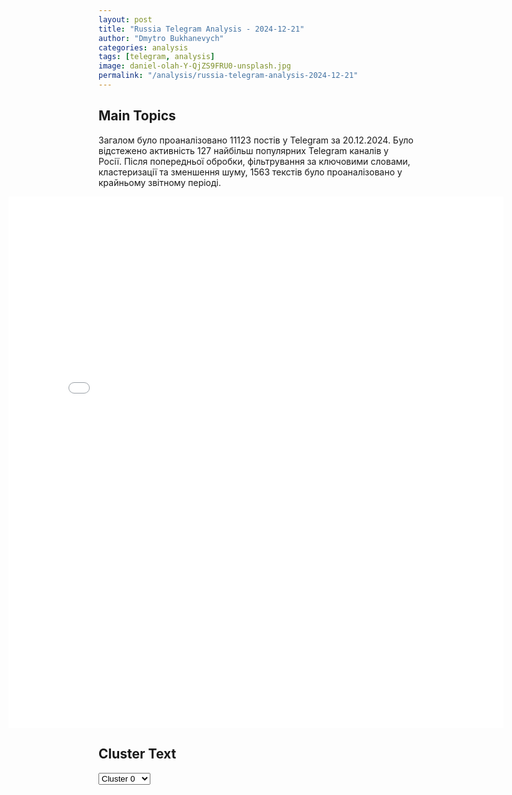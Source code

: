 ```yaml
---
layout: post
title: "Russia Telegram Analysis - 2024-12-21"
author: "Dmytro Bukhanevych"
categories: analysis
tags: [telegram, analysis]
image: daniel-olah-Y-QjZS9FRU0-unsplash.jpg
permalink: "/analysis/russia-telegram-analysis-2024-12-21"
---
```


<style>
    /* Adjusting iframe-container styles */
    .wide-iframe-container {
        width: calc(100% + 30vw);  /* Extending the width */
        margin-left: -15vw;       /* Negative margin to push to the left */
        overflow: hidden;         /* In case the iframe content spills over */
    }

    .wide-iframe-container iframe {
        width: 100%;  /* Making the iframe take the full width of its container */
        border: none; /* Removing any borders from the iframe */
    }

    /* Toggle mechanism */
    .hidden {
        display: none;
    }
    
    .show-content-target:checked + .show-content {
        display: block;
    }
</style>

<h2>Main Topics</h2>
<p>Загалом було проаналізовано 11123 постів у Telegram за 20.12.2024. Було відстежено активність 127 найбільш популярних Telegram каналів у Росії. Після попередньої обробки, фільтрування за ключовими словами, кластеризації та зменшення шуму, 1563 текстів було проаналізовано у крайньому звітному періоді.</p>
<!-- Embedding Main Plotly Visualization -->
<div class="wide-iframe-container">
    <iframe src="{{site.baseurl}}/visualizations/2024-12-21/fig_topics_time.html" height="850"></iframe>
</div>


<h2>Cluster Text</h2>

<!-- Dropdown to select a cluster -->
<select id="clusterSelector" onchange="displayClusterText()">
<option value="0">Cluster 0</option><option value="1">Cluster 1</option><option value="2">Cluster 2</option><option value="3">Cluster 3</option><option value="4">Cluster 4</option><option value="5">Cluster 5</option><option value="6">Cluster 6</option><option value="7">Cluster 7</option><option value="8">Cluster 8</option><option value="9">Cluster 9</option><option value="10">Cluster 10</option><option value="11">Cluster 11</option><option value="12">Cluster 12</option><option value="13">Cluster 13</option><option value="14">Cluster 14</option><option value="15">Cluster 15</option><option value="16">Cluster 16</option><option value="17">Cluster 17</option>
</select>

<!-- Display area for the selected cluster's text -->
<div id="clusterTextDisplay" class="hidden"></div>

<script type="text/javascript">
    var clusterDetails = {"0": "<b>Total Posts:</b> 37<br><b>Date:</b> 2024-12-20 06:38:37+00:00<br><b>Author:</b> mod_russia<br><b>Link:</b> https://t.me/s/mod_russia/47092<br><b>Subscribers:</b> 615118<br><b>Text:</b> \u0422\u0435\u043a\u0441\u0442: \u26a1\ufe0f \u041e\u043a\u043e\u043b\u043e 09.10 \u043c\u0441\u043a \u043f\u0440\u0435\u0441\u0435\u0447\u0435\u043d\u0430 \u043f\u043e\u043f\u044b\u0442\u043a\u0430 \u043a\u0438\u0435\u0432\u0441\u043a\u043e\u0433\u043e \u0440\u0435\u0436\u0438\u043c\u0430 \u0441\u043e\u0432\u0435\u0440\u0448\u0438\u0442\u044c \u0442\u0435\u0440\u0440\u043e\u0440\u0438\u0441\u0442\u0438\u0447\u0435\u0441\u043a\u0443\u044e \u0430\u0442\u0430\u043a\u0443 c \u043f\u0440\u0438\u043c\u0435\u043d\u0435\u043d\u0438\u0435\u043c \u0411\u043f\u041b\u0410 \u0441\u0430\u043c\u043e\u043b\u0435\u0442\u043d\u043e\u0433\u043e \u0442\u0438\u043f\u0430 \u043f\u043e \u043e\u0431\u044a\u0435\u043a\u0442\u0430\u043c \u043d\u0430 \u0442\u0435\u0440\u0440\u0438\u0442\u043e\u0440\u0438\u0438 \u0420\u043e\u0441\u0441\u0438\u0439\u0441\u043a\u043e\u0439 \u0424\u0435\u0434\u0435\u0440\u0430\u0446\u0438\u0438. \u0414\u0435\u0436\u0443\u0440\u043d\u044b\u043c\u0438 \u0441\u0440\u0435\u0434\u0441\u0442\u0432\u0430\u043c\u0438 \u041f\u0412\u041e \u0443\u043a\u0440\u0430\u0438\u043d\u0441\u043a\u0438\u0439 \u0431\u0435\u0441\u043f\u0438\u043b\u043e\u0442\u043d\u044b\u0439 \u043b\u0435\u0442\u0430\u0442\u0435\u043b\u044c\u043d\u044b\u0439 \u0430\u043f\u043f\u0430\u0440\u0430\u0442 \u0443\u043d\u0438\u0447\u0442\u043e\u0436\u0435\u043d \u043d\u0430\u0434 \u0442\u0435\u0440\u0440\u0438\u0442\u043e\u0440\u0438\u0435\u0439 \u0411\u0435\u043b\u0433\u043e\u0440\u043e\u0434\u0441\u043a\u043e\u0439 \u043e\u0431\u043b\u0430\u0441\u0442\u0438.\ud83d\udd39 \u041c\u0438\u043d\u043e\u0431\u043e\u0440\u043e\u043d\u044b \u0420\u043e\u0441\u0441\u0438\u0438", "1": "<b>Total Posts:</b> 63<br><b>Date:</b> 2024-12-20 15:08:06+00:00<br><b>Author:</b> russia_seichass<br><b>Link:</b> https://t.me/s/russia_seichass/48501<br><b>Subscribers:</b> 1590344<br><b>Text:</b> \u0422\u0435\u043a\u0441\u0442: \u0421\u0435\u043c\u0435\u0439\u043d\u0430\u044f \u0438\u043f\u043e\u0442\u0435\u043a\u0430 \u043f\u043e\u0434 6% \u0431\u0443\u0434\u0435\u0442 \u0440\u0430\u0441\u043f\u0440\u043e\u0441\u0442\u0440\u0430\u043d\u0435\u043d\u0430 \u043d\u0430 \u0432\u0442\u043e\u0440\u0438\u0447\u043d\u044b\u0439 \u0440\u044b\u043d\u043e\u043a \u0432 \u043d\u0430\u0441\u0435\u043b\u0435\u043d\u043d\u044b\u0445 \u043f\u0443\u043d\u043a\u0442\u0430\u0445 \u0441 \u043d\u0438\u0437\u043a\u0438\u043c\u0438 \u0442\u0435\u043c\u043f\u0430\u043c\u0438 \u0441\u0442\u0440\u043e\u0438\u0442\u0435\u043b\u044c\u0441\u0442\u0432\u0430 \u0436\u0438\u043b\u044c\u044f \u2014 \u041f\u0443\u0442\u0438\u043d\u0418 \u0434\u0440\u0443\u0433\u0438\u0435 \u0437\u0430\u044f\u0432\u043b\u0435\u043d\u0438\u044f \u043f\u0440\u0435\u0437\u0438\u0434\u0435\u043d\u0442\u0430 \u0420\u0424 \u043d\u0430 \u0433\u043e\u0441\u0441\u043e\u0432\u0435\u0442\u0435:- \u041c\u043d\u043e\u0433\u043e\u0434\u0435\u0442\u043d\u044b\u0435 \u0441\u0435\u043c\u044c\u0438 \u0432 \u0420\u043e\u0441\u0441\u0438\u0438 \u0434\u043e\u043b\u0436\u043d\u044b \u0431\u044b\u0442\u044c \u043f\u0440\u0438\u043c\u0435\u0440\u043e\u043c \u0443\u0441\u043f\u0435\u0445\u0430 \u0438 \u0431\u043e\u043b\u044c\u0448\u043e\u0433\u043e \u043e\u0431\u0449\u0435\u0441\u0442\u0432\u0435\u043d\u043d\u043e\u0433\u043e \u043f\u0440\u0438\u0437\u043d\u0430\u043d\u0438\u044f;- \u041f\u0443\u0442\u0438\u043d \u043f\u043e\u0440\u0443\u0447\u0438\u043b \u0440\u0430\u0441\u043f\u0440\u043e\u0441\u0442\u0440\u0430\u043d\u0438\u0442\u044c \u043d\u0430 \u043c\u0430\u0442\u0435\u0440\u0435\u0439-\u0433\u0435\u0440\u043e\u0438\u043d\u044c \u043b\u044c\u0433\u043e\u0442\u044b \u0413\u0435\u0440\u043e\u0435\u0432 \u0422\u0440\u0443\u0434\u0430 \u0420\u0424;- \u041f\u043e\u043c\u043e\u0433\u0430\u0442\u044c \u0441\u0435\u043c\u044c\u044f\u043c \u043d\u0443\u0436\u043d\u043e \u043d\u0435 \u0442\u043e\u043b\u044c\u043a\u043e \u0432\u044b\u043f\u043b\u0430\u0442\u0430\u043c\u0438, \u043d\u043e \u0438 \u0434\u043e\u043f\u043e\u043b\u043d\u0438\u0442\u0435\u043b\u044c\u043d\u044b\u043c\u0438 \u0432\u044b\u0445\u043e\u0434\u043d\u044b\u043c\u0438;- \u041f\u0443\u0442\u0438\u043d \u043f\u0440\u0435\u0434\u043b\u0430\u0433\u0430\u0435\u0442 \u0443\u0432\u0435\u043b\u0438\u0447\u0438\u0442\u044c \u0434\u043e 1 \u043c\u043b\u043d \u0440\u0443\u0431. \u043d\u0435\u043e\u0431\u043b\u0430\u0433\u0430\u0435\u043c\u0443\u044e \u043d\u0430\u043b\u043e\u0433\u0430\u043c\u0438 \u0441\u0443\u043c\u043c\u0443 \u043c\u0430\u0442\u043a\u0430\u043f\u0438\u0442\u0430\u043b\u0430, \u0432\u044b\u043f\u043b\u0430\u0447\u0438\u0432\u0430\u0435\u043c\u043e\u0433\u043e \u043a\u043e\u043c\u043f\u0430\u043d\u0438\u044f\u043c\u0438.\ud83c\uddf7\ud83c\uddfa \u041f\u043e\u0434\u043f\u0438\u0441\u0430\u0442\u044c\u0441\u044f \u043d\u0430 \u0420\u041e\u0421\u0421\u0418\u042e \u0421\u0415\u0419\u0427\u0410\u0421", "2": "<b>Total Posts:</b> 228<br><b>Date:</b> 2024-12-20 14:45:56+00:00<br><b>Author:</b> ssigny<br><b>Link:</b> https://t.me/s/ssigny/121252<br><b>Subscribers:</b> 515338<br><b>Text:</b> \u0422\u0435\u043a\u0441\u0442: \u2757\ufe0f\u0412\u0421\u0423 \u043d\u0430\u043d\u0435\u0441\u043b\u0438 \u0440\u0430\u043a\u0435\u0442\u043d\u044b\u0439 \u0443\u0434\u0430\u0440 \u043f\u043e \u0420\u044b\u043b\u044c\u0441\u043a\u0443 \u0432 \u041a\u0443\u0440\u0441\u043a\u043e\u0439 \u043e\u0431\u043b\u0430\u0441\u0442\u0438, \u0435\u0441\u0442\u044c \u043f\u043e\u0441\u0442\u0440\u0430\u0434\u0430\u0432\u0448\u0438\u0435, \u043e\u043f\u0435\u0440\u0430\u0442\u0438\u0432\u043d\u044b\u0435 \u0441\u043b\u0443\u0436\u0431\u044b \u0440\u0430\u0431\u043e\u0442\u0430\u044e\u0442 \u043d\u0430 \u043c\u0435\u0441\u0442\u0435 \u2014 \u0432\u043b\u0430\u0441\u0442\u0438", "3": "<b>Total Posts:</b> 496<br><b>Date:</b> 2024-12-20 18:01:37+00:00<br><b>Author:</b> solovievlive<br><b>Link:</b> https://t.me/s/SolovievLive/304028<br><b>Subscribers:</b> 1307376<br><b>Text:</b> \u0422\u0435\u043a\u0441\u0442: \ud83d\udcfa\ud83d\udcfa \u0413\u043b\u0430\u0432\u043d\u043e\u0435 \u0437\u0430 \u0434\u0435\u043d\u044c:\ud83d\udfe5\u0412\u043b\u0430\u0434\u0438\u043c\u0438\u0440 \u041f\u0443\u0442\u0438\u043d \u0432\u044b\u0441\u0442\u0443\u043f\u0438\u043b \u043d\u0430 \u0437\u0430\u0441\u0435\u0434\u0430\u043d\u0438\u0438 \u0413\u043e\u0441\u0441\u043e\u0432\u0435\u0442\u0430 \u043f\u043e \u0432\u043e\u043f\u0440\u043e\u0441\u0430\u043c \u043f\u043e\u0434\u0434\u0435\u0440\u0436\u043a\u0438 \u0441\u0435\u043c\u0435\u0439 \u0432 \u0420\u043e\u0441\u0441\u0438\u0438;\ud83d\udfe5\u041c\u0438\u043d\u0438\u0441\u0442\u0440 \u043e\u0431\u043e\u0440\u043e\u043d\u044b \u0420\u0424 \u0410\u043d\u0434\u0440\u0435\u0439 \u0411\u0435\u043b\u043e\u0443\u0441\u043e\u0432 \u043f\u0435\u0440\u0435\u0434\u0430\u043b \u0440\u043e\u0434\u043d\u044b\u043c \u0433\u0435\u043d\u0435\u0440\u0430\u043b-\u043b\u0435\u0439\u0442\u0435\u043d\u0430\u043d\u0442\u0430 \u0418\u0433\u043e\u0440\u044f \u041a\u0438\u0440\u0438\u043b\u043b\u043e\u0432\u0430 \"\u0417\u043e\u043b\u043e\u0442\u0443\u044e \u0417\u0432\u0435\u0437\u0434\u0443\" \u0413\u0435\u0440\u043e\u044f \u0420\u043e\u0441\u0441\u0438\u0438;\ud83d\udfe5\u0412\u0421 \u0420\u0424 \u043e\u0441\u0432\u043e\u0431\u043e\u0434\u0438\u043b\u0438 \u0423\u0441\u043f\u0435\u043d\u043e\u0432\u043a\u0443 \u0438 \u041d\u043e\u0432\u043e\u043f\u0443\u0441\u0442\u044b\u043d\u043a\u0443 \u0432 \u0414\u041d\u0420;\ud83d\udfe5\u0423\u043a\u0440\u043e\u043d\u0430\u0446\u0438\u0441\u0442\u044b \u043d\u0430\u043d\u0435\u0441\u043b\u0438 \u0443\u0434\u0430\u0440\u044b \u043f\u043e \u0433\u0440\u0430\u0436\u0434\u0430\u043d\u0441\u043a\u0438\u043c \u043e\u0431\u044a\u0435\u043a\u0442\u0430\u043c \u0432 \u0420\u044b\u043b\u044c\u0441\u043a\u0435;\ud83d\udfe5\u0412\u041a\u0421 \u0420\u0424 \u043e\u0442\u0440\u0430\u0431\u043e\u0442\u0430\u043b\u0438 \u043f\u043e \u0446\u0435\u043b\u044f\u043c \u0432 \u041a\u0438\u0435\u0432\u0435;\ud83d\udfe5\u0411\u0430\u043d\u043a \u0420\u043e\u0441\u0441\u0438\u0438 \u0441\u043e\u0445\u0440\u0430\u043d\u0438\u043b \u043a\u043b\u044e\u0447\u0435\u0432\u0443\u044e \u0441\u0442\u0430\u0432\u043a\u0443 \u043d\u0430 \u0443\u0440\u043e\u0432\u043d\u0435 21% \u0433\u043e\u0434\u043e\u0432\u044b\u0445;\ud83d\udfe5\u0414\u043c\u0438\u0442\u0440\u0438\u0439 \u041c\u0435\u0434\u0432\u0435\u0434\u0435\u0432 \u0440\u0430\u0441\u0441\u043a\u0430\u0437\u0430\u043b \u043e \u0431\u0443\u0434\u0443\u0449\u0435\u043c \u041f\u0440\u043e\u0441\u0440\u043e\u0447\u0435\u043d\u043d\u043e\u0433\u043e;\ud83d\udfe5\u0421\u043e\u0432\u0435\u0442 \u0424\u0435\u0434\u0435\u0440\u0430\u0446\u0438\u0438 \u0420\u0424 \u043e\u0434\u043e\u0431\u0440\u0438\u043b \u0440\u044f\u0434 \u0437\u0430\u043a\u043e\u043d\u043e\u043f\u0440\u043e\u0435\u043a\u0442\u043e\u0432;\ud83d\udfe5\u0414\u043e\u043d\u0430\u043b\u044c\u0434 \u0422\u0440\u0430\u043c\u043f \u043f\u0440\u0435\u0434\u043b\u0430\u0433\u0430\u0435\u0442 \u0415\u0432\u0440\u043e\u043f\u0435 \u043d\u0435\u0432\u044b\u0433\u043e\u0434\u043d\u044b\u0435 \u0441\u0434\u0435\u043b\u043a\u0438.\u270d \u041f\u043e\u0434\u043f\u0438\u0441\u044b\u0432\u0430\u0439\u0441\u044f \u043d\u0430 \u0421\u043e\u043b\u043e\u0432\u044c\u0451\u0432\u0430!", "4": "<b>Total Posts:</b> 25<br><b>Date:</b> 2024-12-20 08:12:35+00:00<br><b>Author:</b> solovievlive<br><b>Link:</b> https://t.me/s/SolovievLive/303896<br><b>Subscribers:</b> 1307376<br><b>Text:</b> \u0422\u0435\u043a\u0441\u0442: \u2757\ufe0f \u0421\u043e\u0432\u0435\u0442 \u0424\u0435\u0434\u0435\u0440\u0430\u0446\u0438\u0438 \u0424\u0421 \u0420\u0424 \u043e\u0434\u043e\u0431\u0440\u0438\u043b \u0437\u0430\u043a\u043e\u043d \u043e \u0440\u0443\u0431\u043b\u0435\u0432\u044b\u0445 \u0441\u043f\u0435\u0446\u0441\u0447\u0435\u0442\u0430\u0445 \u0434\u043b\u044f \u0434\u043e\u0445\u043e\u0434\u043e\u0432 \u0438\u043d\u043e\u0430\u0433\u0435\u043d\u0442\u043e\u0432. \u0422\u0430\u043a\u0436\u0435 \u0432\u0435\u0440\u0445\u043d\u044f\u044f \u043f\u0430\u043b\u0430\u0442\u0430 \u043f\u0430\u0440\u043b\u0430\u043c\u0435\u043d\u0442\u0430 \u043f\u043e\u0434\u0434\u0435\u0440\u0436\u0430\u043b\u0430:\ud83d\udfe5 \u0417\u0430\u043a\u043e\u043d \u043e \u043f\u043e\u0436\u0438\u0437\u043d\u0435\u043d\u043d\u043e\u043c \u0441\u0440\u043e\u043a\u0435 \u0437\u0430 \u0432\u043e\u043e\u0440\u0443\u0436\u0435\u043d\u043d\u044b\u0439 \u043c\u044f\u0442\u0435\u0436; \ud83d\udfe5 \u0417\u0430\u043a\u043e\u043d \u043e\u0431 \u0443\u0436\u0435\u0441\u0442\u043e\u0447\u0435\u043d\u0438\u0438 \u043d\u0430\u043a\u0430\u0437\u0430\u043d\u0438\u044f \u0437\u0430 \u0432\u043e\u0432\u043b\u0435\u0447\u0435\u043d\u0438\u0435 \u043d\u0435\u0441\u043e\u0432\u0435\u0440\u0448\u0435\u043d\u043d\u043e\u043b\u0435\u0442\u043d\u0438\u0445 \u0432 \u043f\u0440\u0435\u0441\u0442\u0443\u043f\u043b\u0435\u043d\u0438\u044f \u0432 \u0438\u043d\u0442\u0435\u0440\u043d\u0435\u0442\u0435;\ud83d\udfe5 \u041f\u043e\u0432\u044b\u0448\u0435\u043d\u0438\u0435 \u0448\u0442\u0440\u0430\u0444\u043e\u0432 \u0437\u0430 \u043d\u0430\u0440\u0443\u0448\u0435\u043d\u0438\u0435 \u043f\u0440\u0430\u0432\u0438\u043b \u0434\u043e\u0440\u043e\u0436\u043d\u043e\u0433\u043e \u0434\u0432\u0438\u0436\u0435\u043d\u0438\u044f, \u0432 \u0442\u043e\u043c \u0447\u0438\u0441\u043b\u0435 \u0437\u0430 \u043f\u0440\u0435\u0432\u044b\u0448\u0435\u043d\u0438\u0435 \u0441\u043a\u043e\u0440\u043e\u0441\u0442\u0438, \u043f\u0440\u043e\u0435\u0437\u0434 \u043d\u0430 \u043a\u0440\u0430\u0441\u043d\u044b\u0439 \u0438 \u043d\u0435\u043f\u0440\u0438\u0441\u0442\u0435\u0433\u043d\u0443\u0442\u044b\u0439 \u0440\u0435\u043c\u0435\u043d\u044c;\ud83d\udfe5 \u0412\u0432\u0435\u0434\u0435\u043d\u0438\u0435 \u0448\u0442\u0440\u0430\u0444\u043e\u0432 \u0434\u043e 80 \u0442\u044b\u0441\u044f\u0447 \u0440\u0443\u0431\u043b\u0435\u0439 \u0437\u0430 \u043d\u0435\u043e\u0434\u043d\u043e\u043a\u0440\u0430\u0442\u043d\u0443\u044e \u043f\u0440\u043e\u0434\u0430\u0436\u0443 \u0432\u0435\u0439\u043f\u043e\u0432 \u0434\u0435\u0442\u044f\u043c;\ud83d\udfe5 \u0417\u0430\u043a\u043e\u043d, \u043e\u0441\u0432\u043e\u0431\u043e\u0436\u0434\u0430\u044e\u0449\u0438\u0439 \u0432\u0440\u0430\u0447\u0435\u0439 \u043e\u0442 \u0443\u0433\u043e\u043b\u043e\u0432\u043d\u043e\u0439 \u043e\u0442\u0432\u0435\u0442\u0441\u0442\u0432\u0435\u043d\u043d\u043e\u0441\u0442\u0438 \u0437\u0430 \u043d\u0435\u0431\u0435\u0437\u043e\u043f\u0430\u0441\u043d\u044b\u0435 \u0443\u0441\u043b\u0443\u0433\u0438;\ud83d\udfe5\u0412\u0432\u0435\u0434\u0435\u043d\u0438\u0435 \u0443\u0433\u043e\u043b\u043e\u0432\u043d\u043e\u0439 \u043e\u0442\u0432\u0435\u0442\u0441\u0442\u0432\u0435\u043d\u043d\u043e\u0441\u0442\u0438 \u0437\u0430 \u043f\u0440\u0435\u0441\u0442\u0443\u043f\u043b\u0435\u043d\u0438\u044f \u043f\u0440\u043e\u0442\u0438\u0432 \u0432\u043e\u0435\u043d\u043d\u043e\u0439 \u0441\u043b\u0443\u0436\u0431\u044b \u0434\u043b\u044f \u0443\u0447\u0430\u0441\u0442\u043d\u0438\u043a\u043e\u0432 \u0434\u043e\u0431\u0440\u043e\u0432\u043e\u043b\u044c\u0447\u0435\u0441\u043a\u0438\u0445 \u043f\u043e\u0434\u0440\u0430\u0437\u0434\u0435\u043b\u0435\u043d\u0438\u0439; \ud83d\udfe5 \u0417\u0430\u043a\u043e\u043d \u043e \u0441\u043e\u0437\u0434\u0430\u043d\u0438\u0438 \u043f\u043e\u043f\u0435\u0447\u0438\u0442\u0435\u043b\u044c\u0441\u043a\u043e\u0433\u043e \u0441\u043e\u0432\u0435\u0442\u0430 \u0420\u0410\u041d, \u043f\u0440\u0435\u0434\u0441\u0435\u0434\u0430\u0442\u0435\u043b\u0435\u043c \u043a\u043e\u0442\u043e\u0440\u043e\u0433\u043e \u0431\u0443\u0434\u0435\u0442 \u043f\u0440\u0435\u0437\u0438\u0434\u0435\u043d\u0442 \u0420\u0424;\ud83d\udfe5\u0414\u0435\u043d\u043e\u043d\u0441\u0430\u0446\u0438\u044e \u0441\u043e\u0433\u043b\u0430\u0448\u0435\u043d\u0438\u044f \u043e \u043c\u043d\u043e\u0433\u043e\u0441\u0442\u043e\u0440\u043e\u043d\u043d\u0435\u0439 \u044f\u0434\u0435\u0440\u043d\u043e-\u044d\u043a\u043e\u043b\u043e\u0433\u0438\u0447\u0435\u0441\u043a\u043e\u0439 \u043f\u0440\u043e\u0433\u0440\u0430\u043c\u043c\u0435, \u0432 \u0440\u0430\u043c\u043a\u0430\u0445 \u043a\u043e\u0442\u043e\u0440\u043e\u0439 \u043f\u0440\u043e\u0432\u043e\u0434\u0438\u043b\u0430\u0441\u044c \u0443\u0442\u0438\u043b\u0438\u0437\u0430\u0446\u0438\u044f \u0430\u0442\u043e\u043c\u043d\u044b\u0445 \u043f\u043e\u0434\u0432\u043e\u0434\u043d\u044b\u0445 \u043b\u043e\u0434\u043e\u043a;\ud83d\udfe5 \u0420\u0430\u0442\u0438\u0444\u0438\u043a\u0430\u0446\u0438\u044e \u0441\u043e\u0433\u043b\u0430\u0448\u0435\u043d\u0438\u044f \u0441 \u0422\u0430\u0434\u0436\u0438\u043a\u0438\u0441\u0442\u0430\u043d\u043e\u043c \u043e \u0441\u043e\u0442\u0440\u0443\u0434\u043d\u0438\u0447\u0435\u0441\u0442\u0432\u0435 \u0432 \u0438\u0441\u0441\u043b\u0435\u0434\u043e\u0432\u0430\u043d\u0438\u0438 \u043a\u043e\u0441\u043c\u043e\u0441\u0430;\ud83d\udfe5 \u0417\u0430\u043a\u043e\u043d \u043e \u0434\u043e\u0441\u0442\u0443\u043f\u0435 \u0424\u0421\u0418\u041d \u043a \u0441\u0432\u0435\u0434\u0435\u043d\u0438\u044f\u043c \u043e \u043f\u0435\u0434\u043e\u0444\u0438\u043b\u0430\u0445, \u0441\u043e\u0441\u0442\u0430\u0432\u043b\u044f\u044e\u0449\u0438\u0445 \u0432\u0440\u0430\u0447\u0435\u0431\u043d\u0443\u044e \u0442\u0430\u0439\u043d\u0443, \u0431\u0435\u0437 \u0438\u0445 \u0441\u043e\u0433\u043b\u0430\u0441\u0438\u044f;\ud83d\udfe5\u0417\u0430\u043a\u043e\u043d \u043e \u043f\u0435\u0440\u0435\u0438\u043c\u0435\u043d\u043e\u0432\u0430\u043d\u0438\u0438 \u0433\u043e\u0440\u043e\u0434\u0430 \u0420\u043e\u0441\u0442\u043e\u0432\u0430 \u0432 \u042f\u0440\u043e\u0441\u043b\u0430\u0432\u0441\u043a\u043e\u0439 \u043e\u0431\u043b\u0430\u0441\u0442\u0438 \u0432 \u0420\u043e\u0441\u0442\u043e\u0432 \u0412\u0435\u043b\u0438\u043a\u0438\u0439;\ud83d\udfe5  \u041e\u0442\u043c\u0435\u043d\u0443 \u043f\u0440\u0435\u0444\u0435\u0440\u0435\u043d\u0446\u0438\u0439 \u0434\u043b\u044f \u0438\u043d\u043e\u0441\u0442\u0440\u0430\u043d\u0446\u0435\u0432, \u043f\u0440\u0438\u0437\u043d\u0430\u043d\u043d\u044b\u0445 \u043d\u043e\u0441\u0438\u0442\u0435\u043b\u044f\u043c\u0438 \u0440\u0443\u0441\u0441\u043a\u043e\u0433\u043e \u044f\u0437\u044b\u043a\u0430.\u270d \u041f\u043e\u0434\u043f\u0438\u0441\u044b\u0432\u0430\u0439\u0441\u044f \u043d\u0430 \u0421\u043e\u043b\u043e\u0432\u044c\u0451\u0432\u0430!", "5": "<b>Total Posts:</b> 23<br><b>Date:</b> 2024-12-20 06:07:18+00:00<br><b>Author:</b> kontext_channel<br><b>Link:</b> https://t.me/s/kontext_channel/45978<br><b>Subscribers:</b> 908022<br><b>Text:</b> \u0422\u0435\u043a\u0441\u0442: \u041f\u0440\u0430\u0432\u0438\u0442\u0435\u043b\u044c\u0441\u0442\u0432\u0443 \u0421\u0428\u0410 \u0433\u0440\u043e\u0437\u0438\u0442 \u043f\u0440\u0438\u043e\u0441\u0442\u0430\u043d\u043e\u0432\u043a\u0430 \u0440\u0430\u0431\u043e\u0442\u044b \u0438\u0437-\u0437\u0430 \u0442\u043e\u0433\u043e, \u0447\u0442\u043e \u041a\u043e\u043d\u0433\u0440\u0435\u0441\u0441 \u043e\u0442\u043a\u043b\u043e\u043d\u0438\u043b \u043f\u0440\u043e\u0435\u043a\u0442 \u043e \u0435\u0433\u043e \u0444\u0438\u043d\u0430\u043d\u0441\u0438\u0440\u043e\u0432\u0430\u043d\u0438\u0438\u041f\u0430\u043b\u0430\u0442\u0430 \u043f\u0440\u0435\u0434\u0441\u0442\u0430\u0432\u0438\u0442\u0435\u043b\u0435\u0439 \u041a\u043e\u043d\u0433\u0440\u0435\u0441\u0441\u0430 \u0421\u0428\u0410 \u043d\u0435 \u043f\u0440\u0438\u043d\u044f\u043b\u0430 \u043f\u0440\u0435\u0434\u0441\u0442\u0430\u0432\u043b\u0435\u043d\u043d\u044b\u0439 \u0440\u0435\u0441\u043f\u0443\u0431\u043b\u0438\u043a\u0430\u043d\u0446\u0430\u043c\u0438 \u0437\u0430\u043a\u043e\u043d\u043e\u043f\u0440\u043e\u0435\u043a\u0442 \u043e \u0432\u0440\u0435\u043c\u0435\u043d\u043d\u043e\u043c \u043f\u0440\u043e\u0434\u043b\u0435\u043d\u0438\u0438 \u0444\u0438\u043d\u0430\u043d\u0441\u0438\u0440\u043e\u0432\u0430\u043d\u0438\u044f \u0444\u0435\u0434\u0435\u0440\u0430\u043b\u044c\u043d\u043e\u0433\u043e \u043f\u0440\u0430\u0432\u0438\u0442\u0435\u043b\u044c\u0441\u0442\u0432\u0430 \u0438 \u043f\u043e\u0432\u044b\u0448\u0435\u043d\u0438\u0438 \u043f\u043e\u0442\u043e\u043b\u043a\u0430 \u0433\u043e\u0441\u0443\u0434\u0430\u0440\u0441\u0442\u0432\u0435\u043d\u043d\u043e\u0433\u043e \u0434\u043e\u043b\u0433\u0430.\u0417\u0430\u043a\u043e\u043d\u043e\u043f\u0440\u043e\u0435\u043a\u0442 \u043f\u0440\u0435\u0434\u0443\u0441\u043c\u0430\u0442\u0440\u0438\u0432\u0430\u0435\u0442 \u043f\u0440\u043e\u0434\u043b\u0435\u043d\u0438\u0435 \u0444\u0438\u043d\u0430\u043d\u0441\u0438\u0440\u043e\u0432\u0430\u043d\u0438\u044f \u0444\u0435\u0434\u0435\u0440\u0430\u043b\u044c\u043d\u043e\u0433\u043e \u043f\u0440\u0430\u0432\u0438\u0442\u0435\u043b\u044c\u0441\u0442\u0432\u0430 \u0434\u043e 14 \u043c\u0430\u0440\u0442\u0430 2025 \u0433\u043e\u0434\u0430, \u0430 \u0442\u0430\u043a\u0436\u0435 \u043f\u0440\u0438\u043e\u0441\u0442\u0430\u043d\u043e\u0432\u043a\u0443 \u0434\u043e 30 \u044f\u043d\u0432\u0430\u0440\u044f 2027 \u0433\u043e\u0434\u0430 \u0434\u0435\u0439\u0441\u0442\u0432\u0438\u044f \u043f\u043e\u0442\u043e\u043b\u043a\u0430 \u0433\u043e\u0441\u0434\u043e\u043b\u0433\u0430 \u0421\u0428\u0410, \u043a\u043e\u0442\u043e\u0440\u044b\u0439 \u0432 \u043d\u043e\u044f\u0431\u0440\u0435 \u0432\u043f\u0435\u0440\u0432\u044b\u0435 \u043f\u0440\u0435\u0432\u044b\u0441\u0438\u043b 36 \u0442\u0440\u043b\u043d \u0434\u043e\u043b\u043b\u0430\u0440\u043e\u0432. \u0414\u043e\u043a\u0443\u043c\u0435\u043d\u0442 \u043f\u043e\u0434\u0434\u0435\u0440\u0436\u0430\u043b\u0438 174 \u0447\u043b\u0435\u043d\u0430 \u043d\u0438\u0436\u043d\u0435\u0439 \u043f\u0430\u043b\u0430\u0442\u044b \u041a\u043e\u043d\u0433\u0440\u0435\u0441\u0441\u0430, 235 \u0432\u044b\u0441\u043a\u0430\u0437\u0430\u043b\u0438\u0441\u044c \u043f\u0440\u043e\u0442\u0438\u0432.\u0412 \u043f\u043e\u0434\u0434\u0435\u0440\u0436\u043a\u0443 \u0437\u0430\u043a\u043e\u043d\u043e\u043f\u0440\u043e\u0435\u043a\u0442\u0430 \u0432\u044b\u0441\u0442\u0443\u043f\u0438\u043b \u0438\u0437\u0431\u0440\u0430\u043d\u043d\u044b\u0439 \u043f\u0440\u0435\u0437\u0438\u0434\u0435\u043d\u0442 \u0421\u0428\u0410 \u0414\u043e\u043d\u0430\u043b\u044c\u0434 \u0422\u0440\u0430\u043c\u043f. \u041f\u0440\u0435\u0434\u044b\u0434\u0443\u0449\u0443\u044e \u0432\u0435\u0440\u0441\u0438\u044e \u0434\u043e\u043a\u0443\u043c\u0435\u043d\u0442\u0430, \u043a\u043e\u0442\u043e\u0440\u0443\u044e \u0441\u043e\u0433\u043b\u0430\u0441\u043e\u0432\u0430\u043b\u0438 \u0440\u0435\u0441\u043f\u0443\u0431\u043b\u0438\u043a\u0430\u043d\u0446\u044b \u0438 \u0434\u0435\u043c\u043e\u043a\u0440\u0430\u0442\u044b, \u043e\u043d \u0440\u0430\u0441\u043a\u0440\u0438\u0442\u0438\u043a\u043e\u0432\u0430\u043b, \u0437\u0430\u044f\u0432\u0438\u0432, \u0447\u0442\u043e \u0438\u0437 \u0434\u043e\u043a\u0443\u043c\u0435\u043d\u0442\u0430 \u043d\u0443\u0436\u043d\u043e \u0438\u0441\u043a\u043b\u044e\u0447\u0438\u0442\u044c \u043d\u0435\u043a\u043e\u0442\u043e\u0440\u044b\u0435 \u0441\u0442\u0430\u0442\u044c\u0438 \u0440\u0430\u0441\u0445\u043e\u0434\u043e\u0432 \u0438 \u0432\u043a\u043b\u044e\u0447\u0438\u0442\u044c \u043f\u043e\u043b\u043e\u0436\u0435\u043d\u0438\u0435 \u043e\u0431 \u043e\u0442\u043c\u0435\u043d\u0435 \u0438\u043b\u0438 \u0437\u043d\u0430\u0447\u0438\u0442\u0435\u043b\u044c\u043d\u043e\u043c \u043f\u043e\u0432\u044b\u0448\u0435\u043d\u0438\u0438 \u043f\u043e\u0442\u043e\u043b\u043a\u0430 \u0433\u043e\u0441\u0434\u043e\u043b\u0433\u0430. \u0411\u0435\u043b\u044b\u0439 \u0434\u043e\u043c \u043f\u043e\u0441\u043b\u0435 \u044d\u0442\u043e\u0433\u043e \u043e\u0431\u0432\u0438\u043d\u0438\u043b \u0422\u0440\u0430\u043c\u043f\u0430 \u0432 \u043f\u043e\u043f\u044b\u0442\u043a\u0435 \u043e\u0441\u0442\u0430\u043d\u043e\u0432\u0438\u0442\u044c \u0440\u0430\u0431\u043e\u0442\u0443 \u043f\u0440\u0430\u0432\u0438\u0442\u0435\u043b\u044c\u0441\u0442\u0432\u0430\u041e\u0431\u0435\u0438\u043c \u043f\u0430\u043b\u0430\u0442\u0430\u043c \u041a\u043e\u043d\u0433\u0440\u0435\u0441\u0441\u0430 \u0434\u043e \u043f\u043e\u043b\u0443\u043d\u043e\u0447\u0438 \u0441 \u043f\u044f\u0442\u043d\u0438\u0446\u044b \u043d\u0430 \u0441\u0443\u0431\u0431\u043e\u0442\u0443 \u043f\u043e \u043c\u0435\u0441\u0442\u043d\u043e\u043c\u0443 \u0432\u0440\u0435\u043c\u0435\u043d\u0438 (8:00 \u043c\u0441\u043a \u0441\u0443\u0431\u0431\u043e\u0442\u044b) \u043d\u0443\u0436\u043d\u043e \u0434\u043e\u0433\u043e\u0432\u043e\u0440\u0438\u0442\u044c\u0441\u044f \u043e \u0432\u044b\u0434\u0435\u043b\u0435\u043d\u0438\u0438 \u0434\u0430\u043b\u044c\u043d\u0435\u0439\u0448\u0435\u0433\u043e \u0444\u0438\u043d\u0430\u043d\u0441\u0438\u0440\u043e\u0432\u0430\u043d\u0438\u044f, \u0447\u0442\u043e\u0431\u044b \u043d\u0435 \u0434\u043e\u043f\u0443\u0441\u0442\u0438\u0442\u044c \u043f\u0440\u0438\u043e\u0441\u0442\u0430\u043d\u043e\u0432\u043a\u0438 \u0440\u0430\u0431\u043e\u0442\u044b \u043f\u0440\u0430\u0432\u0438\u0442\u0435\u043b\u044c\u0441\u0442\u0432\u0430", "6": "<b>Total Posts:</b> 111<br><b>Date:</b> 2024-12-20 13:13:31+00:00<br><b>Author:</b> solovievlive<br><b>Link:</b> https://t.me/s/SolovievLive/303964<br><b>Subscribers:</b> 1307376<br><b>Text:</b> \u0422\u0435\u043a\u0441\u0442: Bloomberg: \u0423\u043a\u0440\u0430\u0438\u043d\u0430 \u0434\u0432\u0438\u0436\u0435\u0442\u0441\u044f \u043a \"\u0433\u043e\u0440\u044c\u043a\u043e\u043c\u0443\" \u0443\u0440\u0435\u0433\u0443\u043b\u0438\u0440\u043e\u0432\u0430\u043d\u0438\u044e \u043a\u043e\u043d\u0444\u043b\u0438\u043a\u0442\u0430 \u0432\u043d\u0435 \u0437\u0430\u0432\u0438\u0441\u0438\u043c\u043e\u0441\u0442\u0438 \u043e\u0442 \u0434\u0430\u043b\u044c\u043d\u0435\u0439\u0448\u0438\u0445 \u0434\u0435\u0439\u0441\u0442\u0432\u0438\u0439 \u0411\u0430\u0439\u0434\u0435\u043d\u0430\u0411\u0430\u0439\u0434\u0435\u043d \u0437\u0430\u0442\u044f\u0433\u0438\u0432\u0430\u0435\u0442 \u043f\u0440\u0438\u043d\u044f\u0442\u0438\u0435 \u043a\u043b\u044e\u0447\u0435\u0432\u044b\u0445 \u0440\u0435\u0448\u0435\u043d\u0438\u0439 \u0432 \u043a\u0440\u0438\u0442\u0438\u0447\u0435\u0441\u043a\u0438\u0435 \u043c\u043e\u043c\u0435\u043d\u0442\u044b \u043a\u043e\u043d\u0444\u043b\u0438\u043a\u0442\u0430, \u043f\u0438\u0448\u0435\u0442 \u0438\u0437\u0434\u0430\u043d\u0438\u0435. \u041f\u043e \u0441\u043b\u043e\u0432\u0430\u043c \u043e\u0444\u0438\u0446\u0438\u0430\u043b\u044c\u043d\u044b\u0445 \u043b\u0438\u0446 \u0423\u043a\u0440\u0430\u0438\u043d\u044b, \u0443\u0445\u043e\u0434\u044f\u0449\u0435\u043c\u0443 \u043f\u0440\u0430\u0432\u0438\u0442\u0435\u043b\u044c\u0441\u0442\u0432\u0443 \u0443\u0436\u0435 \u043f\u043e\u0437\u0434\u043d\u043e \u0447\u0442\u043e-\u043b\u0438\u0431\u043e \u043f\u0440\u0435\u0434\u043f\u0440\u0438\u043d\u0438\u043c\u0430\u0442\u044c \u0432 \u043e\u0442\u043d\u043e\u0448\u0435\u043d\u0438\u0438 \u041a\u0438\u0435\u0432\u0430. \u0417\u0435\u043b\u0435\u043d\u0441\u043a\u043e\u043c\u0443* \u043f\u0440\u0438\u0434\u0435\u0442\u0441\u044f \u043f\u0440\u0438\u043d\u044f\u0442\u044c \u0433\u0430\u0440\u0430\u043d\u0442\u0438\u0438 \u0431\u0435\u0437\u043e\u043f\u0430\u0441\u043d\u043e\u0441\u0442\u0438, \u0432 \u043a\u043e\u0442\u043e\u0440\u044b\u0435 \u043d\u0435 \u0432\u0445\u043e\u0434\u0438\u0442 \u0447\u043b\u0435\u043d\u0441\u0442\u0432\u043e \u0432 \u041d\u0410\u0422\u041e. \u041f\u043e \u0441\u043b\u043e\u0432\u0430\u043c \u043d\u0435\u043a\u043e\u0442\u043e\u0440\u044b\u0445 \u0447\u0438\u043d\u043e\u0432\u043d\u0438\u043a\u043e\u0432, \u0438\u0441\u0445\u043e\u0434 \u0434\u043b\u044f \u0423\u043a\u0440\u0430\u0438\u043d\u044b \u0442\u0435\u043f\u0435\u0440\u044c \u043e\u0434\u0438\u043d\u0430\u043a\u043e\u0432 \u043d\u0435\u0437\u0430\u0432\u0438\u0441\u0438\u043c\u043e \u043e\u0442 \u0442\u043e\u0433\u043e, \u043a\u0442\u043e \u043d\u0430\u0445\u043e\u0434\u0438\u0442\u0441\u044f \u0443 \u0432\u043b\u0430\u0441\u0442\u0438. \u0422\u0440\u0430\u043c\u043f \u043f\u0440\u0438\u0437\u0432\u0430\u043b \u043a \u043d\u0435\u043c\u0435\u0434\u043b\u0435\u043d\u043d\u043e\u043c\u0443 \u043f\u0440\u0435\u043a\u0440\u0430\u0449\u0435\u043d\u0438\u044e \u043e\u0433\u043d\u044f, \u0430 \u0435\u0433\u043e \u0431\u0443\u0434\u0443\u0449\u0438\u0435 \u043f\u043e\u043c\u043e\u0449\u043d\u0438\u043a\u0438 \u0434\u0430\u043b\u0438 \u043f\u043e\u043d\u044f\u0442\u044c, \u0447\u0442\u043e \u043f\u0440\u0438 \u043b\u044e\u0431\u043e\u0439 \u0441\u0434\u0435\u043b\u043a\u0435 \u0423\u043a\u0440\u0430\u0438\u043d\u0435 \u043f\u0440\u0438\u0434\u0435\u0442\u0441\u044f \u0441\u043c\u0438\u0440\u0438\u0442\u044c\u0441\u044f \u0441 \u0437\u0430\u043c\u043e\u0440\u0430\u0436\u0438\u0432\u0430\u043d\u0438\u0435\u043c \u0441\u0432\u043e\u0435\u0439 \u0442\u0435\u0440\u0440\u0438\u0442\u043e\u0440\u0438\u0438 \u0432\u0434\u043e\u043b\u044c \u043d\u044b\u043d\u0435\u0448\u043d\u0438\u0445 \u043b\u0438\u043d\u0438\u0439 \u0444\u0440\u043e\u043d\u0442\u0430 \u0438 \u043e\u0442\u043a\u0430\u0437\u0430\u0442\u044c\u0441\u044f \u043e\u0442 \u0432\u0441\u0442\u0443\u043f\u043b\u0435\u043d\u0438\u044f \u0432 \u041d\u0410\u0422\u041e.\u041a\u0430\u043a \u0441\u0447\u0438\u0442\u0430\u0435\u0442 \u043e\u0434\u0438\u043d \u0438\u0437 \u0447\u0438\u043d\u043e\u0432\u043d\u0438\u043a\u043e\u0432, \u0443 \u0411\u0430\u0439\u0434\u0435\u043d\u0430 \u0431\u044b\u043b\u043e \u0434\u0432\u0430 \u0441\u0442\u0440\u0430\u0442\u0435\u0433\u0438\u0447\u0435\u0441\u043a\u0438\u0445 \u0432\u0430\u0440\u0438\u0430\u043d\u0442\u0430: \u0443\u0441\u0438\u043b\u0438\u0442\u044c \u043f\u043e\u0434\u0434\u0435\u0440\u0436\u043a\u0443 \u041a\u0438\u0435\u0432\u0430 \u0438\u043b\u0438 \u043d\u0430\u0441\u0442\u0430\u0438\u0432\u0430\u0442\u044c \u043d\u0430 \u043c\u0438\u0440\u043d\u044b\u0445 \u043f\u0435\u0440\u0435\u0433\u043e\u0432\u043e\u0440\u0430\u0445. \u041e\u043d \u043d\u0435 \u0432\u044b\u0431\u0440\u0430\u043b \u043d\u0438 \u0442\u043e\u0433\u043e, \u043d\u0438 \u0434\u0440\u0443\u0433\u043e\u0433\u043e.\u00ab\u0423 \u043f\u0440\u0435\u0437\u0438\u0434\u0435\u043d\u0442\u0430 \u0435\u0441\u0442\u044c \u0435\u0449\u0435 \u043e\u0434\u043d\u0430 \u0443\u043d\u0438\u043a\u0430\u043b\u044c\u043d\u0430\u044f \u043e\u0431\u044f\u0437\u0430\u043d\u043d\u043e\u0441\u0442\u044c\u00bb, \u2014 \u0441\u043a\u0430\u0437\u0430\u043b \u0433\u043e\u0441\u0441\u0435\u043a\u0440\u0435\u0442\u0430\u0440\u044c \u042d\u043d\u0442\u043e\u043d\u0438 \u0411\u043b\u0438\u043d\u043a\u0435\u043d \u043d\u0430 \u044d\u0442\u043e\u0439 \u043d\u0435\u0434\u0435\u043b\u0435. \u00ab\u041d\u0430 \u044d\u0442\u043e\u043c \u043b\u0435\u0436\u0438\u0442 \u0432\u0441\u044f \u043e\u0442\u0432\u0435\u0442\u0441\u0442\u0432\u0435\u043d\u043d\u043e\u0441\u0442\u044c, \u0438 \u043e\u043d \u043d\u0435\u0441\u0435\u0442 \u043e\u0442\u0432\u0435\u0442\u0441\u0442\u0432\u0435\u043d\u043d\u043e\u0441\u0442\u044c \u0437\u0430 \u0442\u043e, \u0447\u0442\u043e\u0431\u044b \u0443 \u0423\u043a\u0440\u0430\u0438\u043d\u044b \u0431\u044b\u043b\u043e \u0432\u0441\u0435, \u0447\u0442\u043e \u043c\u044b \u043c\u043e\u0436\u0435\u043c \u043f\u0440\u0435\u0434\u043e\u0441\u0442\u0430\u0432\u0438\u0442\u044c, \u0447\u0442\u043e\u0431\u044b \u0441\u043f\u0440\u0430\u0432\u0438\u0442\u044c\u0441\u044f \u0441 \u0430\u0433\u0440\u0435\u0441\u0441\u0438\u0435\u0439, \u0430 \u0442\u0430\u043a\u0436\u0435 \u0438\u0437\u0431\u0435\u0436\u0430\u0442\u044c \u043f\u0440\u044f\u043c\u043e\u0433\u043e \u043a\u043e\u043d\u0444\u043b\u0438\u043a\u0442\u0430 \u0441 \u0420\u043e\u0441\u0441\u0438\u0435\u0439. \u041d\u0430\u043c \u043d\u0435 \u043d\u0443\u0436\u0435\u043d \u043f\u0440\u044f\u043c\u043e\u0439 \u043a\u043e\u043d\u0444\u043b\u0438\u043a\u0442 \u043c\u0435\u0436\u0434\u0443 \u044f\u0434\u0435\u0440\u043d\u044b\u043c\u0438 \u0434\u0435\u0440\u0436\u0430\u0432\u0430\u043c\u0438\u00bb.*\u0431\u044b\u0432\u0448\u0438\u0439 \u043f\u0440\u0435\u0437\u0438\u0434\u0435\u043d\u0442 \u0423\u043a\u0440\u0430\u0438\u043d\u044b, \u043f\u0440\u0438\u0437\u043d\u0430\u043d \u043d\u0435\u043b\u0435\u0433\u0438\u0442\u0438\u043c\u043d\u044b\u043c \u0433\u043b\u0430\u0432\u043e\u0439 \u0433\u043e\u0441\u0443\u0434\u0430\u0440\u0441\u0442\u0432\u0430\u270d \u041f\u043e\u0434\u043f\u0438\u0441\u044b\u0432\u0430\u0439\u0441\u044f \u043d\u0430 \u0421\u043e\u043b\u043e\u0432\u044c\u0435\u0432\u0430!", "7": "<b>Total Posts:</b> 22<br><b>Date:</b> 2024-12-20 15:43:05+00:00<br><b>Author:</b> slavaded1337<br><b>Link:</b> https://t.me/s/slavaded1337/66305<br><b>Subscribers:</b> 498076<br><b>Text:</b> \u0422\u0435\u043a\u0441\u0442: \u0428\u0435\u0441\u0442\u044c \u0447\u0435\u043b\u043e\u0432\u0435\u043a, \u0432 \u0442\u043e\u043c \u0447\u0438\u0441\u043b\u0435 \u0440\u0435\u0431\u0435\u043d\u043e\u043a, \u043f\u043e\u0433\u0438\u0431\u043b\u0438 \u0432 \u0440\u0435\u0437\u0443\u043b\u044c\u0442\u0430\u0442\u0435 \u0430\u0442\u0430\u043a\u0438 \u0412\u0421\u0423 \u043d\u0430 \u0420\u044b\u043b\u044c\u0441\u043a, \u0441\u043e\u043e\u0431\u0449\u0438\u043b \u0425\u0438\u043d\u0448\u0442\u0435\u0439\u043d. 10 \u043f\u043e\u0441\u0442\u0440\u0430\u0434\u0430\u0432\u0448\u0438\u0445 \u0434\u043e\u0441\u0442\u0430\u0432\u043b\u0435\u043d\u044b \u0432 \u0431\u043e\u043b\u044c\u043d\u0438\u0446\u0443 \u043f\u043e\u0441\u043b\u0435 \u043e\u0431\u0441\u0442\u0440\u0435\u043b\u0430 \u0420\u044b\u043b\u044c\u0441\u043a\u0430, \u0441\u0440\u0435\u0434\u0438 \u043d\u0438\u0445 13-\u043b\u0435\u0442\u043d\u0438\u0439 \u0440\u0435\u0431\u0435\u043d\u043e\u043a.\u0414\u044f\u0434\u044f \u0421\u043b\u0430\u0432\u0430. \u041f\u043e\u0434\u043f\u0438\u0441\u0430\u0442\u044c\u0441\u044f.", "8": "<b>Total Posts:</b> 24<br><b>Date:</b> 2024-12-20 15:29:32+00:00<br><b>Author:</b> rian_ru<br><b>Link:</b> https://t.me/s/rian_ru/273971<br><b>Subscribers:</b> 3391562<br><b>Text:</b> \u0422\u0435\u043a\u0441\u0442: \u2757\ufe0f\u0420\u0443\u0441\u0441\u043a\u043e\u043c\u0443 \u043c\u0438\u0440\u0443 \u0441\u0435\u0433\u043e\u0434\u043d\u044f \u043e\u0431\u044a\u044f\u0432\u043b\u0435\u043d\u0430 \u0432\u043e\u0439\u043d\u0430, \u0437\u0430\u044f\u0432\u0438\u043b \u041f\u0443\u0442\u0438\u043d", "9": "<b>Total Posts:</b> 16<br><b>Date:</b> 2024-12-20 14:02:26+00:00<br><b>Author:</b> rt_russian<br><b>Link:</b> https://t.me/s/rt_russian/224945<br><b>Subscribers:</b> 1022853<br><b>Text:</b> \u0422\u0435\u043a\u0441\u0442: \u041f\u0443\u0442\u0438\u043d \u043d\u0430\u0433\u0440\u0430\u0434\u0438\u043b \u0433\u043b\u0430\u0432\u0440\u0435\u0434\u0430 RT \u041c\u0430\u0440\u0433\u0430\u0440\u0438\u0442\u0443 \u0421\u0438\u043c\u043e\u043d\u044c\u044f\u043d @margaritasimonyan \u043e\u0440\u0434\u0435\u043d\u043e\u043c \u00ab\u0417\u0430 \u0437\u0430\u0441\u043b\u0443\u0433\u0438 \u043f\u0435\u0440\u0435\u0434 \u041e\u0442\u0435\u0447\u0435\u0441\u0442\u0432\u043e\u043c\u00bb III \u0441\u0442\u0435\u043f\u0435\u043d\u0438 \u0437\u0430 \u0432\u043a\u043b\u0430\u0434 \u0432 \u0440\u0430\u0437\u0432\u0438\u0442\u0438\u0435 \u0436\u0443\u0440\u043d\u0430\u043b\u0438\u0441\u0442\u0438\u043a\u0438.\ud83d\udfe9 \u041f\u043e\u0434\u043f\u0438\u0441\u0430\u0442\u044c\u0441\u044f | \u041f\u0440\u0438\u0441\u043b\u0430\u0442\u044c \u043d\u043e\u0432\u043e\u0441\u0442\u044c | \u0427\u0438\u0442\u0430\u0442\u044c \u0430\u043d\u0430\u043b\u0438\u0442\u0438\u043a\u0443", "10": "<b>Total Posts:</b> 8<br><b>Date:</b> 2024-12-20 14:19:26+00:00<br><b>Author:</b> slavaded1337<br><b>Link:</b> https://t.me/s/slavaded1337/66291<br><b>Subscribers:</b> 498076<br><b>Text:</b> \u0422\u0435\u043a\u0441\u0442: \u26a1\ufe0f\u041f\u0443\u0442\u0438\u043d \u043f\u043e\u0440\u0443\u0447\u0438\u043b \u043e\u0441\u0442\u0430\u0432\u0438\u0442\u044c \u0441\u0435\u043c\u0435\u0439\u043d\u0443\u044e \u0438\u043f\u043e\u0442\u0435\u043a\u0443 \u043f\u043e\u0434 6% \"\u0431\u0435\u0437 \u0432\u0441\u044f\u043a\u0438\u0445 \u0438\u0437\u044a\u044f\u0442\u0438\u0439\"", "11": "<b>Total Posts:</b> 99<br><b>Date:</b> 2024-12-20 05:05:06+00:00<br><b>Author:</b> dimsmirnov175<br><b>Link:</b> https://t.me/s/dimsmirnov175/86506<br><b>Subscribers:</b> 341755<br><b>Text:</b> \u0422\u0435\u043a\u0441\u0442: \u041c\u0438\u043d\u043e\u0431\u043e\u0440\u043e\u043d\u044b \u0420\u043e\u0441\u0441\u0438\u0438: \u0412 \u0442\u0435\u0447\u0435\u043d\u0438\u0435 \u043f\u0440\u043e\u0448\u0435\u0434\u0448\u0435\u0439 \u043d\u043e\u0447\u0438 \u043f\u0440\u0435\u0441\u0435\u0447\u0435\u043d\u044b \u043f\u043e\u043f\u044b\u0442\u043a\u0438 \u043a\u0438\u0435\u0432\u0441\u043a\u043e\u0433\u043e \u0440\u0435\u0436\u0438\u043c\u0430 \u0441\u043e\u0432\u0435\u0440\u0448\u0438\u0442\u044c \u0442\u0435\u0440\u0440\u043e\u0440\u0438\u0441\u0442\u0438\u0447\u0435\u0441\u043a\u0438\u0435 \u0430\u0442\u0430\u043a\u0438 c \u043f\u0440\u0438\u043c\u0435\u043d\u0435\u043d\u0438\u0435\u043c \u0411\u041f\u041b\u0410 \u0441\u0430\u043c\u043e\u043b\u0435\u0442\u043d\u043e\u0433\u043e \u0442\u0438\u043f\u0430. \u0414\u0435\u0436\u0443\u0440\u043d\u044b\u043c\u0438 \u0441\u0440\u0435\u0434\u0441\u0442\u0432\u0430\u043c\u0438 \u041f\u0412\u041e \u043f\u0435\u0440\u0435\u0445\u0432\u0430\u0447\u0435\u043d\u044b \u0438 \u0443\u043d\u0438\u0447\u0442\u043e\u0436\u0435\u043d\u044b 36 \u0443\u043a\u0440\u0430\u0438\u043d\u0441\u043a\u0438\u0445 \u0431\u0435\u0441\u043f\u0438\u043b\u043e\u0442\u043d\u044b\u0445 \u043b\u0435\u0442\u0430\u0442\u0435\u043b\u044c\u043d\u044b\u0445 \u0430\u043f\u043f\u0430\u0440\u0430\u0442\u0430. 16 \u0411\u041f\u041b\u0410 \u0443\u043d\u0438\u0447\u0442\u043e\u0436\u0435\u043d\u044b \u043d\u0430\u0434 \u0442\u0435\u0440\u0440\u0438\u0442\u043e\u0440\u0438\u0435\u0439 \u041a\u0440\u0430\u0441\u043d\u043e\u0434\u0430\u0440\u0441\u043a\u043e\u0433\u043e \u043a\u0440\u0430\u044f, 14 \u2013 \u043d\u0430\u0434 \u0430\u043a\u0432\u0430\u0442\u043e\u0440\u0438\u0435\u0439 \u0427\u0435\u0440\u043d\u043e\u0433\u043e \u043c\u043e\u0440\u044f, 5 \u2013 \u043d\u0430\u0434 \u0442\u0435\u0440\u0440\u0438\u0442\u043e\u0440\u0438\u0435\u0439 \u0411\u0440\u044f\u043d\u0441\u043a\u043e\u0439 \u043e\u0431\u043b\u0430\u0441\u0442\u0438 \u0438 \u043e\u0434\u0438\u043d - \u043d\u0430\u0434 \u0442\u0435\u0440\u0440\u0438\u0442\u043e\u0440\u0438\u0435\u0439 \u0411\u0435\u043b\u0433\u043e\u0440\u043e\u0434\u0441\u043a\u043e\u0439 \u043e\u0431\u043b\u0430\u0441\u0442\u0438.\u041f\u043e\u0434\u043f\u0438\u0448\u0438\u0441\u044c \u043d\u0430 \u041f\u0423\u041b N3", "12": "<b>Total Posts:</b> 18<br><b>Date:</b> 2024-12-20 07:31:15+00:00<br><b>Author:</b> warhistoryalconafter<br><b>Link:</b> https://t.me/s/warhistoryalconafter/199544<br><b>Subscribers:</b> 542031<br><b>Text:</b> \u0422\u0435\u043a\u0441\u0442: \ud83c\uddf7\ud83c\uddfa\ud83c\uddfa\ud83c\uddf8\ud83c\uddf9\ud83c\uddf7\u0421\u0428\u0410 \u043f\u0440\u0435\u0434\u043e\u0441\u0442\u0430\u0432\u0438\u043b\u0438 \u0422\u0443\u0440\u0446\u0438\u0438 \u0438\u0441\u043a\u043b\u044e\u0447\u0435\u043d\u0438\u0435 \u0438\u0437 \u0441\u0430\u043d\u043a\u0446\u0438\u0439 \u0432 \u043e\u0442\u043d\u043e\u0448\u0435\u043d\u0438\u0438 \u0413\u0430\u0437\u043f\u0440\u043e\u043c\u0431\u0430\u043d\u043a\u0430 \u0434\u043b\u044f \u043e\u043f\u043b\u0430\u0442\u044b \u0440\u043e\u0441\u0441\u0438\u0439\u0441\u043a\u043e\u0433\u043e \u0433\u0430\u0437\u0430, \u043f\u0438\u0448\u0435\u0442 \u0411\u043b\u0443\u043c\u0431\u0435\u0440\u0433\u041f\u043e\u0434\u043f\u0438\u0441\u0430\u0442\u044c\u0441\u044f \u043d\u0430 \u043a\u0430\u043d\u0430\u043b", "13": "<b>Total Posts:</b> 51<br><b>Date:</b> 2024-12-20 08:14:36+00:00<br><b>Author:</b> dva_majors<br><b>Link:</b> https://t.me/s/dva_majors/60673<br><b>Subscribers:</b> 1197667<br><b>Text:</b> \u0422\u0435\u043a\u0441\u0442: \u041c\u0438\u043d\u043e\u0431\u043e\u0440\u043e\u043d\u044b \u0420\u043e\u0441\u0441\u0438\u0438 \u043e\u0431 \u0443\u0434\u0430\u0440\u0430\u0445 \u043f\u043e \u041a\u0438\u0435\u0432\u0443:18 \u0434\u0435\u043a\u0430\u0431\u0440\u044f 2024 \u0433. \u0441 \u0442\u0435\u0440\u0440\u0438\u0442\u043e\u0440\u0438\u0438 \u0423\u043a\u0440\u0430\u0438\u043d\u044b \u0431\u044b\u043b \u043d\u0430\u043d\u0435\u0441\u0435\u043d \u0440\u0430\u043a\u0435\u0442\u043d\u044b\u0439 \u0443\u0434\u0430\u0440 \u043f\u043e \u043f\u0440\u0435\u0434\u043f\u0440\u0438\u044f\u0442\u0438\u044e \u00ab\u041a\u043e\u043c\u0431\u0438\u043d\u0430\u0442 \u041a\u0430\u043c\u0435\u043d\u0441\u043a\u0438\u0439\u00bb \u0432 \u0420\u043e\u0441\u0442\u043e\u0432\u0441\u043a\u043e\u0439 \u043e\u0431\u043b\u0430\u0441\u0442\u0438 \u0448\u0435\u0441\u0442\u044c\u044e \u043e\u043f\u0435\u0440\u0430\u0442\u0438\u0432\u043d\u043e-\u0442\u0430\u043a\u0442\u0438\u0447\u0435\u0441\u043a\u0438\u043c\u0438 \u0440\u0430\u043a\u0435\u0442\u0430\u043c\u0438 ATACMS \u0430\u043c\u0435\u0440\u0438\u043a\u0430\u043d\u0441\u043a\u043e\u0433\u043e \u043f\u0440\u043e\u0438\u0437\u0432\u043e\u0434\u0441\u0442\u0432\u0430 \u0438 \u0447\u0435\u0442\u044b\u0440\u044c\u043c\u044f \u043a\u0440\u044b\u043b\u0430\u0442\u044b\u043c\u0438 \u0440\u0430\u043a\u0435\u0442\u0430\u043c\u0438 \u0432\u043e\u0437\u0434\u0443\u0448\u043d\u043e\u0433\u043e \u0431\u0430\u0437\u0438\u0440\u043e\u0432\u0430\u043d\u0438\u044f \u00abStorm Shadow\u00bb. \u0412 \u043e\u0442\u0432\u0435\u0442 \u043d\u0430 \u0434\u0435\u0439\u0441\u0442\u0432\u0438\u044f \u043a\u0438\u0435\u0432\u0441\u043a\u043e\u0433\u043e \u0440\u0435\u0436\u0438\u043c\u0430, \u043f\u043e\u0434\u0434\u0435\u0440\u0436\u0438\u0432\u0430\u0435\u043c\u043e\u0433\u043e \u0437\u0430\u043f\u0430\u0434\u043d\u044b\u043c\u0438 \u043a\u0443\u0440\u0430\u0442\u043e\u0440\u0430\u043c\u0438, \u0441\u0435\u0433\u043e\u0434\u043d\u044f \u0443\u0442\u0440\u043e\u043c \u043d\u0430\u043d\u0435\u0441\u0435\u043d \u0433\u0440\u0443\u043f\u043f\u043e\u0432\u043e\u0439 \u0443\u0434\u0430\u0440 \u0432\u044b\u0441\u043e\u043a\u043e\u0442\u043e\u0447\u043d\u044b\u043c \u043e\u0440\u0443\u0436\u0438\u0435\u043c \u0431\u043e\u043b\u044c\u0448\u043e\u0439 \u0434\u0430\u043b\u044c\u043d\u043e\u0441\u0442\u0438 \u043f\u043e \u043f\u0443\u043d\u043a\u0442\u0443 \u0443\u043f\u0440\u0430\u0432\u043b\u0435\u043d\u0438\u044f \u0421\u0411\u0423, \u043a\u0438\u0435\u0432\u0441\u043a\u043e\u043c\u0443 \u043a\u043e\u043d\u0441\u0442\u0440\u0443\u043a\u0442\u043e\u0440\u0441\u043a\u043e\u043c\u0443 \u0431\u044e\u0440\u043e \u00ab\u041b\u0443\u0447\u00bb, \u043e\u0441\u0443\u0449\u0435\u0441\u0442\u0432\u043b\u044f\u044e\u0449\u0435\u043c\u0443 \u043f\u0440\u043e\u0435\u043a\u0442\u0438\u0440\u043e\u0432\u0430\u043d\u0438\u0435 \u0438 \u043f\u0440\u043e\u0438\u0437\u0432\u043e\u0434\u0441\u0442\u0432\u043e \u0440\u0430\u043a\u0435\u0442\u043d\u044b\u0445 \u043a\u043e\u043c\u043f\u043b\u0435\u043a\u0441\u043e\u0432 \u00ab\u041d\u0435\u043f\u0442\u0443\u043d\u00bb, \u043a\u0440\u044b\u043b\u0430\u0442\u044b\u0445 \u0440\u0430\u043a\u0435\u0442 \u043d\u0430\u0437\u0435\u043c\u043d\u043e\u0433\u043e \u0431\u0430\u0437\u0438\u0440\u043e\u0432\u0430\u043d\u0438\u044f \u0420\u0421\u0417\u041e \u00ab\u041e\u043b\u044c\u0445\u0430\u00bb, \u0430 \u0442\u0430\u043a\u0436\u0435 \u043f\u043e\u0437\u0438\u0446\u0438\u0438 \u0437\u0435\u043d\u0438\u0442\u043d\u043e\u0433\u043e \u0440\u0430\u043a\u0435\u0442\u043d\u043e\u0433\u043e \u043a\u043e\u043c\u043f\u043b\u0435\u043a\u0441\u0430 \u00abPatriot\u00bb.  \u0426\u0435\u043b\u0438 \u0443\u0434\u0430\u0440\u0430 \u0434\u043e\u0441\u0442\u0438\u0433\u043d\u0443\u0442\u044b. \u0412\u0441\u0435 \u043e\u0431\u044a\u0435\u043a\u0442\u044b \u043f\u043e\u0440\u0430\u0436\u0435\u043d\u044b.\u0414\u0432\u0430 \u043c\u0430\u0439\u043e\u0440\u0430", "14": "<b>Total Posts:</b> 43<br><b>Date:</b> 2024-12-20 21:34:38+00:00<br><b>Author:</b> rt_russian<br><b>Link:</b> https://t.me/s/rt_russian/224999<br><b>Subscribers:</b> 1022853<br><b>Text:</b> \u0422\u0435\u043a\u0441\u0442: \u0417\u0435\u043b\u0435\u043d\u0441\u043a\u0438\u0439 \u043f\u0440\u0435\u0434\u043b\u0430\u0433\u0430\u043b \u0424\u0438\u0446\u043e \u20ac500 \u043c\u043b\u043d \u0438\u0437 \u0437\u0430\u043c\u043e\u0440\u043e\u0436\u0435\u043d\u043d\u044b\u0445 \u0440\u043e\u0441\u0441\u0438\u0439\u0441\u043a\u0438\u0445 \u0430\u043a\u0442\u0438\u0432\u043e\u0432, \u0435\u0441\u043b\u0438 \u0440\u0435\u0441\u043f\u0443\u0431\u043b\u0438\u043a\u0430 \u043e\u0434\u043e\u0431\u0440\u0438\u0442 \u0432\u0441\u0442\u0443\u043f\u043b\u0435\u043d\u0438\u0435 \u0423\u043a\u0440\u0430\u0438\u043d\u044b \u0432 \u041d\u0410\u0422\u041e.\u041e\u0431 \u044d\u0442\u043e\u043c \u0440\u0430\u0441\u0441\u043a\u0430\u0437\u0430\u043b \u0441\u0430\u043c \u043f\u0440\u0435\u043c\u044c\u0435\u0440-\u043c\u0438\u043d\u0438\u0441\u0442\u0440 \u0421\u043b\u043e\u0432\u0430\u043a\u0438\u0438, \u043f\u0435\u0440\u0435\u0434\u0430\u0451\u0442 \u043c\u0435\u0441\u0442\u043d\u043e\u0435 \u0438\u043d\u0444\u043e\u0440\u043c\u0430\u0433\u0435\u043d\u0442\u0441\u0442\u0432\u043e TASR. \u041d\u0430 \u0442\u0430\u043a\u043e\u0435 \u043f\u0440\u0435\u0434\u043b\u043e\u0436\u0435\u043d\u0438\u0435 \u043f\u0440\u0435\u043c\u044c\u0435\u0440 \u0421\u043b\u043e\u0432\u0430\u043a\u0438\u0438 \u043e\u0442\u0432\u0435\u0442\u0438\u043b: \u00ab\u041d\u0438\u043a\u043e\u0433\u0434\u0430\u00bb. \u0424\u0438\u0446\u043e \u0442\u0430\u043a\u0436\u0435 \u043e\u0442\u043c\u0435\u0442\u0438\u043b, \u0447\u0442\u043e \u0438\u043c\u0435\u043d\u043d\u043e \u0417\u0435\u043b\u0435\u043d\u0441\u043a\u0438\u0439 \u043f\u0440\u0435\u043f\u044f\u0442\u0441\u0442\u0432\u0443\u0435\u0442 \u0442\u0440\u0430\u043d\u0437\u0438\u0442\u0443 \u0433\u0430\u0437\u0430 \u0438 \u043f\u043e\u0434\u0440\u044b\u0432\u0430\u0435\u0442 \u044d\u043a\u043e\u043d\u043e\u043c\u0438\u043a\u0443 \u0415\u0421.\ud83d\udfe9 \u041f\u043e\u0434\u043f\u0438\u0441\u0430\u0442\u044c\u0441\u044f | \u041f\u0440\u0438\u0441\u043b\u0430\u0442\u044c \u043d\u043e\u0432\u043e\u0441\u0442\u044c | \u0427\u0438\u0442\u0430\u0442\u044c \u0430\u043d\u0430\u043b\u0438\u0442\u0438\u043a\u0443", "15": "<b>Total Posts:</b> 25<br><b>Date:</b> 2024-12-20 13:18:52+00:00<br><b>Author:</b> meduzalive<br><b>Link:</b> https://t.me/s/meduzalive/118965<br><b>Subscribers:</b> 1269633<br><b>Text:</b> \u0422\u0435\u043a\u0441\u0442: \u0410\u0434\u043c\u0438\u043d\u0438\u0441\u0442\u0440\u0430\u0446\u0438\u044f \u0411\u0430\u0439\u0434\u0435\u043d\u0430 \u0433\u043e\u0442\u043e\u0432\u0438\u0442\u0441\u044f \u043e\u0431\u044a\u044f\u0432\u0438\u0442\u044c \u0444\u0438\u043d\u0430\u043b\u044c\u043d\u044b\u0439 \u043f\u0430\u043a\u0435\u0442 \u0432\u043e\u0435\u043d\u043d\u043e\u0439 \u043f\u043e\u043c\u043e\u0449\u0438 \u0423\u043a\u0440\u0430\u0438\u043d\u0435 \u043d\u0430 1,2 \u043c\u0438\u043b\u043b\u0438\u0430\u0440\u0434\u0430 \u0434\u043e\u043b\u043b\u0430\u0440\u043e\u0432 \u2014 Reuters \u041f\u043e \u0434\u0430\u043d\u043d\u044b\u043c \u0438\u0441\u0442\u043e\u0447\u043d\u0438\u043a\u043e\u0432 \u0430\u0433\u0435\u043d\u0442\u0441\u0442\u0432\u0430, \u043e \u0432\u044b\u0434\u0435\u043b\u0435\u043d\u0438\u0438 \u043d\u043e\u0432\u043e\u0433\u043e \u043f\u0430\u043a\u0435\u0442\u0430 \u043f\u043e\u043c\u043e\u0449\u0438 \u0431\u0443\u0434\u0435\u0442 \u043e\u0431\u044a\u044f\u0432\u043b\u0435\u043d\u043e \u00ab\u0432 \u0431\u043b\u0438\u0436\u0430\u0439\u0448\u0438\u0435 \u0434\u043d\u0438\u00bb. \u041f\u043e\u043c\u043e\u0449\u044c \u0431\u0443\u0434\u0435\u0442 \u043f\u0440\u0435\u0434\u043e\u0441\u0442\u0430\u0432\u043b\u0435\u043d\u0430  \u0432 \u0440\u0430\u043c\u043a\u0430\u0445 \u0418\u043d\u0438\u0446\u0438\u0430\u0442\u0438\u0432\u044b \u0441\u043e\u0434\u0435\u0439\u0441\u0442\u0432\u0438\u044f \u0431\u0435\u0437\u043e\u043f\u0430\u0441\u043d\u043e\u0441\u0442\u0438 \u0423\u043a\u0440\u0430\u0438\u043d\u044b (Ukraine Security Assistance Initiative, USAI). \u041f\u043e \u044d\u0442\u043e\u0439 \u043f\u0440\u043e\u0433\u0440\u0430\u043c\u043c\u0435 \u041f\u0435\u043d\u0442\u0430\u0433\u043e\u043d \u0437\u0430\u043a\u043b\u044e\u0447\u0430\u0435\u0442 \u043a\u043e\u043d\u0442\u0440\u0430\u043a\u0442\u044b \u0441 \u043f\u0440\u043e\u0438\u0437\u0432\u043e\u0434\u0438\u0442\u0435\u043b\u044f\u043c\u0438, \u0430 \u043d\u0435 \u043f\u0440\u0435\u0434\u043e\u0441\u0442\u0430\u0432\u043b\u044f\u0435\u0442 \u0442\u0435\u0445\u043d\u0438\u043a\u0443 \u0438 \u0432\u043e\u043e\u0440\u0443\u0436\u0435\u043d\u0438\u0435 \u0438\u0437 \u0441\u0432\u043e\u0438\u0445 \u0437\u0430\u043f\u0430\u0441\u043e\u0432. \u041d\u0430 \u043f\u043e\u0441\u0442\u0430\u0432\u043a\u0438 \u043c\u043e\u0433\u0443\u0442 \u0443\u0439\u0442\u0438 \u043c\u0435\u0441\u044f\u0446\u044b \u0438\u043b\u0438 \u0433\u043e\u0434\u044b.  \u0412 \u043f\u043e\u0441\u043b\u0435\u0434\u043d\u0438\u0435 \u043d\u0435\u0434\u0435\u043b\u0438 \u0421\u0428\u0410 \u0441\u0442\u0430\u043b\u0438 \u0447\u0430\u0449\u0435 \u043e\u0431\u044a\u044f\u0432\u043b\u044f\u0442\u044c \u043e \u0432\u043e\u0435\u043d\u043d\u043e\u0439 \u043f\u043e\u043c\u043e\u0449\u0438 \u0423\u043a\u0440\u0430\u0438\u043d\u0435. \u0418\u0437 \u0432\u044b\u0434\u0435\u043b\u0435\u043d\u043d\u044b\u0445 \u043d\u0430 \u043d\u0435\u0435 \u0434\u0435\u043d\u0435\u0433 \u043e\u0441\u0442\u0430\u043b\u043e\u0441\u044c 5,6 \u043c\u0438\u043b\u043b\u0438\u0430\u0440\u0434\u0430 \u0434\u043e\u043b\u043b\u0430\u0440\u043e\u0432. \u0412 \u041f\u0435\u043d\u0442\u0430\u0433\u043e\u043d\u0435 \u0441\u0447\u0438\u0442\u0430\u044e\u0442, \u0447\u0442\u043e \u0430\u0434\u043c\u0438\u043d\u0438\u0441\u0442\u0440\u0430\u0446\u0438\u044f \u0411\u0430\u0439\u0434\u0435\u043d\u0430 \u043d\u0435 \u0443\u0441\u043f\u0435\u0435\u0442 \u043f\u043e\u0441\u0442\u0430\u0432\u0438\u0442\u044c \u0432\u0441\u044e \u043e\u0434\u043e\u0431\u0440\u0435\u043d\u043d\u0443\u044e \u043f\u043e\u043c\u043e\u0449\u044c \u0434\u043e \u0438\u043d\u0430\u0443\u0433\u0443\u0440\u0430\u0446\u0438\u0438 \u0422\u0440\u0430\u043c\u043f\u0430.", "16": "<b>Total Posts:</b> 15<br><b>Date:</b> 2024-12-20 05:45:29+00:00<br><b>Author:</b> kontext_channel<br><b>Link:</b> https://t.me/s/kontext_channel/45977<br><b>Subscribers:</b> 908022<br><b>Text:</b> \u0422\u0435\u043a\u0441\u0442: Bloomberg: \u0412\u0438\u043a\u0442\u043e\u0440 \u041e\u0440\u0431\u0430\u043d \u043e\u0442\u043a\u0430\u0437\u0430\u043b \u0415\u0421 \u0432 \u043f\u0440\u043e\u0434\u043b\u0435\u043d\u0438\u0438 \u0441\u0430\u043d\u043a\u0446\u0438\u0439 \u043f\u0440\u043e\u0442\u0438\u0432 \u0420\u043e\u0441\u0441\u0438\u0438 \u0434\u043e \u0438\u043d\u0430\u0443\u0433\u0443\u0440\u0430\u0446\u0438\u0438 \u0414\u043e\u043d\u0430\u043b\u044c\u0434\u0430 \u0422\u0440\u0430\u043c\u043f\u0430\u041f\u0440\u0435\u043c\u044c\u0435\u0440-\u043c\u0438\u043d\u0438\u0441\u0442\u0440 \u0412\u0435\u043d\u0433\u0440\u0438\u0438 \u0412\u0438\u043a\u0442\u043e\u0440 \u041e\u0440\u0431\u0430\u043d \u0437\u0430\u044f\u0432\u0438\u043b \u043b\u0438\u0434\u0435\u0440\u0430\u043c \u0415\u0432\u0440\u043e\u0441\u043e\u044e\u0437\u0430, \u0447\u0442\u043e \u0445\u043e\u0447\u0435\u0442 \u0434\u043e\u0436\u0434\u0430\u0442\u044c\u0441\u044f \u0438\u043d\u0430\u0443\u0433\u0443\u0440\u0430\u0446\u0438\u0438 \u0438\u0437\u0431\u0440\u0430\u043d\u043d\u043e\u0433\u043e \u043f\u0440\u0435\u0437\u0438\u0434\u0435\u043d\u0442\u0430 \u0421\u0428\u0410 \u0414\u043e\u043d\u0430\u043b\u044c\u0434\u0430 \u0422\u0440\u0430\u043c\u043f\u0430, \u043f\u0440\u0435\u0436\u0434\u0435 \u0447\u0435\u043c \u043f\u0440\u0438\u043d\u0438\u043c\u0430\u0442\u044c \u0440\u0435\u0448\u0435\u043d\u0438\u0435 \u043e \u043f\u0440\u043e\u0434\u043b\u0435\u043d\u0438\u0438 \u0441\u0430\u043d\u043a\u0446\u0438\u0439 \u043f\u0440\u043e\u0442\u0438\u0432 \u0420\u043e\u0441\u0441\u0438\u0438, \u043f\u0438\u0448\u0435\u0442 Bloomberg \u0441\u043e \u0441\u0441\u044b\u043b\u043a\u043e\u0439 \u043d\u0430 \u043e\u0441\u0432\u0435\u0434\u043e\u043c\u043b\u0435\u043d\u043d\u044b\u0435 \u0438\u0441\u0442\u043e\u0447\u043d\u0438\u043a\u0438. \u041d\u0430 \u0434\u0430\u043d\u043d\u044b\u0439 \u043c\u043e\u043c\u0435\u043d\u0442 \u0415\u0432\u0440\u043e\u0441\u043e\u044e\u0437 \u0432\u0432\u0435\u043b 15 \u043f\u0430\u043a\u0435\u0442\u043e\u0432 \u0441\u0430\u043d\u043a\u0446\u0438\u0439 \u043f\u0440\u043e\u0442\u0438\u0432 \u0420\u043e\u0441\u0441\u0438\u0438, \u043a\u043e\u0442\u043e\u0440\u044b\u0435 \u043d\u0435\u043e\u0431\u0445\u043e\u0434\u0438\u043c\u043e \u043f\u0440\u043e\u0434\u043b\u0435\u0432\u0430\u0442\u044c \u043a\u0430\u0436\u0434\u044b\u0435 \u0448\u0435\u0441\u0442\u044c \u043c\u0435\u0441\u044f\u0446\u0435\u0432. \u0421\u043b\u0435\u0434\u0443\u044e\u0449\u0435\u0435 \u043f\u0440\u043e\u0434\u043b\u0435\u043d\u0438\u0435 \u0434\u043e\u043b\u0436\u043d\u043e \u043f\u0440\u043e\u0438\u0437\u043e\u0439\u0442\u0438 31 \u044f\u043d\u0432\u0430\u0440\u044f \u2014 \u0447\u0435\u0440\u0435\u0437 11 \u0434\u043d\u0435\u0439 \u043f\u043e\u0441\u043b\u0435 \u0442\u043e\u0433\u043e, \u043a\u0430\u043a \u0422\u0440\u0430\u043c\u043f\u0430 \u043f\u0440\u0438\u0432\u0435\u0434\u0443\u0442 \u043a \u043f\u0440\u0438\u0441\u044f\u0433\u0435.\ud83d\udcac\u0414\u043e \u0441\u0438\u0445 \u043f\u043e\u0440 \u044d\u0442\u043e \u0431\u044b\u043b\u043e \u043e\u0431\u044b\u0447\u043d\u044b\u043c \u0440\u0435\u0448\u0435\u043d\u0438\u0435\u043c, \u043d\u043e \u0434\u043b\u044f \u043f\u0440\u043e\u0434\u043b\u0435\u043d\u0438\u044f \u0442\u0440\u0435\u0431\u0443\u0435\u0442\u0441\u044f \u0435\u0434\u0438\u043d\u043e\u0433\u043b\u0430\u0441\u043d\u0430\u044f \u043f\u043e\u0434\u0434\u0435\u0440\u0436\u043a\u0430 27 \u0441\u0442\u0440\u0430\u043d-\u0447\u043b\u0435\u043d\u043e\u0432 \u0415\u0421, \u0447\u0442\u043e \u043f\u043e\u0437\u0432\u043e\u043b\u044f\u0435\u0442 \u041e\u0440\u0431\u0430\u043d\u0443 \u043d\u0430\u043b\u043e\u0436\u0438\u0442\u044c \u0432\u0435\u0442\u043e\ud83d\udcac, \u2014 \u043e\u0442\u043c\u0435\u0447\u0430\u0435\u0442 \u0438\u0437\u0434\u0430\u043d\u0438\u0435.Bloomberg \u043f\u0438\u0448\u0435\u0442 \u043e\u0431 \u043e\u043f\u0430\u0441\u0435\u043d\u0438\u044f\u0445 \u0415\u0421, \u043a\u043e\u0442\u043e\u0440\u044b\u0435 \u0437\u0430\u043a\u043b\u044e\u0447\u0430\u044e\u0442\u0441\u044f \u0432 \u0442\u043e\u043c, \u0447\u0442\u043e \u0422\u0440\u0430\u043c\u043f, \u0437\u0430\u044f\u0432\u0438\u0432\u0448\u0438\u0439 \u043e \u0433\u043e\u0442\u043e\u0432\u043d\u043e\u0441\u0442\u0438 \u0441\u043e\u043a\u0440\u0430\u0442\u0438\u0442\u044c \u0438\u043b\u0438 \u0432\u043e\u0432\u0441\u0435 \u043f\u0440\u0435\u043a\u0440\u0430\u0442\u0438\u0442\u044c \u043f\u043e\u0434\u0434\u0435\u0440\u0436\u043a\u0443 \u0423\u043a\u0440\u0430\u0438\u043d\u044b \u0441\u043e \u0441\u0442\u043e\u0440\u043e\u043d\u044b \u0421\u0428\u0410, \u0437\u0430\u043a\u043b\u044e\u0447\u0438\u0442 \u0441\u0434\u0435\u043b\u043a\u0443 \u0441 \u0412\u043b\u0430\u0434\u0438\u043c\u0438\u0440\u043e\u043c \u041f\u0443\u0442\u0438\u043d\u044b\u043c. \u0412\u0435\u0440\u043e\u044f\u0442\u043d\u043e\u0435 \u0432\u0435\u0442\u043e \u041e\u0440\u0431\u0430\u043d\u0430 \u043f\u043e\u0434\u0442\u0432\u0435\u0440\u0434\u0438\u043b\u043e \u043a\u043b\u044e\u0447\u0435\u0432\u043e\u0435 \u043e\u043f\u0430\u0441\u0435\u043d\u0438\u0435 \u0435\u0432\u0440\u043e\u043f\u0435\u0439\u0441\u043a\u0438\u0445 \u043b\u0438\u0434\u0435\u0440\u043e\u0432: \u0432\u0435\u043d\u0433\u0435\u0440\u0441\u043a\u0438\u0439 \u043f\u0440\u0435\u043c\u044c\u0435\u0440 \u043c\u043e\u0436\u0435\u0442 \u0441\u0442\u0430\u0442\u044c \u0441\u043e\u044e\u0437\u043d\u0438\u043a\u043e\u043c \u0422\u0440\u0430\u043c\u043f\u0430, \u0447\u0442\u043e\u0431\u044b \u0440\u0430\u0437\u0440\u0443\u0448\u0438\u0442\u044c \u0435\u0434\u0438\u043d\u0441\u0442\u0432\u043e \u0431\u043b\u043e\u043a\u0430 \u0432 \u0432\u043e\u043f\u0440\u043e\u0441\u0435 \u0444\u0438\u043d\u0430\u043d\u0441\u043e\u0432\u043e\u0439 \u0438 \u0432\u043e\u0435\u043d\u043d\u043e\u0439 \u043f\u043e\u0434\u0434\u0435\u0440\u0436\u043a\u0438 \u0423\u043a\u0440\u0430\u0438\u043d\u044b", "17": "<b>Total Posts:</b> 36<br><b>Date:</b> 2024-12-20 07:41:54+00:00<br><b>Author:</b> itsdonetsk<br><b>Link:</b> https://t.me/s/itsdonetsk/223503<br><b>Subscribers:</b> 576516<br><b>Text:</b> \u0422\u0435\u043a\u0441\u0442: \u041f\u043e\u0441\u043b\u0435\u0434\u0441\u0442\u0432\u0438\u044f \u043e\u0431\u0441\u0442\u0440\u0435\u043b\u0430 \u0446\u0435\u043d\u0442\u0440\u0430 \u0414\u043e\u043d\u0435\u0446\u043a\u0430\u041f\u043e\u0434\u043f\u0438\u0441\u0430\u0442\u044c\u0441\u044f  |  \u041f\u0440\u0435\u0434\u043b\u043e\u0436\u0438\u0442\u044c \u043d\u043e\u0432\u043e\u0441\u0442\u044c"};

    function displayClusterText() {
        var selectedLabel = document.getElementById("clusterSelector").value;
        var details = clusterDetails[selectedLabel];
        var textDiv = document.getElementById("clusterTextDisplay");
        textDiv.innerHTML = '<p>' + details + '</p>';
        textDiv.classList.remove('hidden');
    }
</script>


